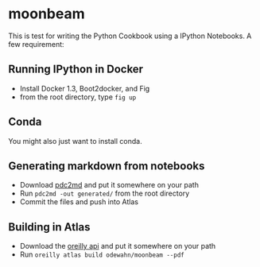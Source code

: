 moonbeam
========

This is test for writing the Python Cookbook using a IPython Notebooks.  A few requirement:





## Running IPython in Docker

* Install Docker 1.3, Boot2docker, and Fig
* from the root directory, type `fig up`

## Conda

You might also just want to install conda.

## Generating markdown from notebooks

* Download  [pdc2md](https://github.com/odewahn/pdc2md/releases) and put it somewhere on your path
* Run `pdc2md -out generated/` from the root directory
* Commit the files and push into Atlas


## Building in Atlas

* Download the [oreilly api](https://github.com/odewahn/atlas-cli/releases/tag/0.0.4) and put it somewhere on your path
* Run `oreilly atlas build odewahn/moonbeam --pdf`
